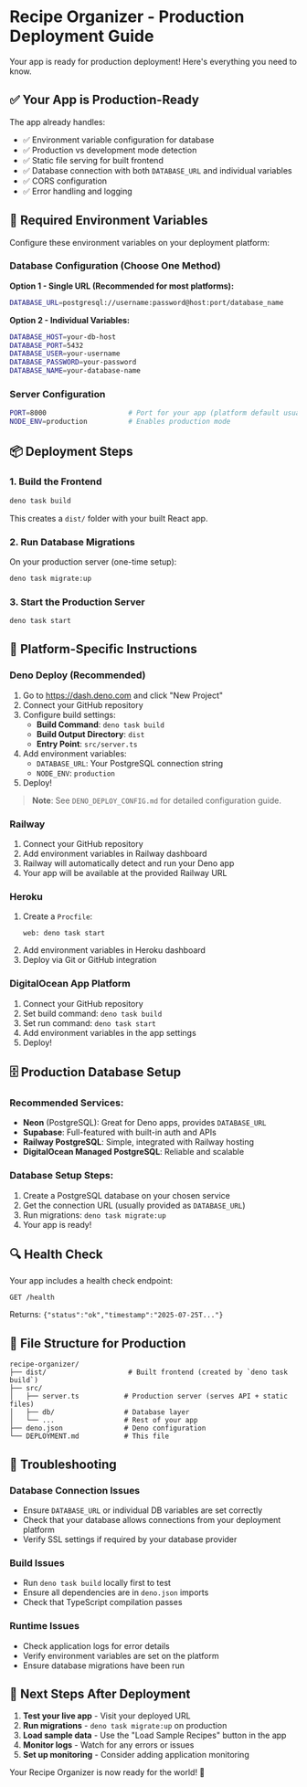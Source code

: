 # Recipe Organizer - Production Deployment Guide

Your app is ready for production deployment! Here's everything you need to know.

## ✅ Your App is Production-Ready

The app already handles:
- ✅ Environment variable configuration for database
- ✅ Production vs development mode detection
- ✅ Static file serving for built frontend
- ✅ Database connection with both `DATABASE_URL` and individual variables
- ✅ CORS configuration
- ✅ Error handling and logging

## 🔧 Required Environment Variables

Configure these environment variables on your deployment platform:

### Database Configuration (Choose One Method)

**Option 1 - Single URL (Recommended for most platforms):**
```bash
DATABASE_URL=postgresql://username:password@host:port/database_name
```

**Option 2 - Individual Variables:**
```bash
DATABASE_HOST=your-db-host
DATABASE_PORT=5432
DATABASE_USER=your-username
DATABASE_PASSWORD=your-password
DATABASE_NAME=your-database-name
```

### Server Configuration
```bash
PORT=8000                    # Port for your app (platform default usually works)
NODE_ENV=production          # Enables production mode
```

## 📦 Deployment Steps

### 1. Build the Frontend
```bash
deno task build
```
This creates a `dist/` folder with your built React app.

### 2. Run Database Migrations
On your production server (one-time setup):
```bash
deno task migrate:up
```

### 3. Start the Production Server
```bash
deno task start
```

## 🚀 Platform-Specific Instructions

### Deno Deploy (Recommended)
1. Go to https://dash.deno.com and click "New Project"
2. Connect your GitHub repository
3. Configure build settings:
   - **Build Command**: `deno task build`
   - **Build Output Directory**: `dist`
   - **Entry Point**: `src/server.ts`
4. Add environment variables:
   - `DATABASE_URL`: Your PostgreSQL connection string
   - `NODE_ENV`: `production`
5. Deploy!

> **Note**: See `DENO_DEPLOY_CONFIG.md` for detailed configuration guide.

### Railway
1. Connect your GitHub repository
2. Add environment variables in Railway dashboard
3. Railway will automatically detect and run your Deno app
4. Your app will be available at the provided Railway URL

### Heroku
1. Create a `Procfile`:
   ```
   web: deno task start
   ```
2. Add environment variables in Heroku dashboard
3. Deploy via Git or GitHub integration

### DigitalOcean App Platform
1. Connect your GitHub repository
2. Set build command: `deno task build`
3. Set run command: `deno task start`
4. Add environment variables in the app settings
5. Deploy!

## 🗄️ Production Database Setup

### Recommended Services:
- **Neon** (PostgreSQL): Great for Deno apps, provides `DATABASE_URL`
- **Supabase**: Full-featured with built-in auth and APIs
- **Railway PostgreSQL**: Simple, integrated with Railway hosting
- **DigitalOcean Managed PostgreSQL**: Reliable and scalable

### Database Setup Steps:
1. Create a PostgreSQL database on your chosen service
2. Get the connection URL (usually provided as `DATABASE_URL`)
3. Run migrations: `deno task migrate:up`
4. Your app is ready!

## 🔍 Health Check

Your app includes a health check endpoint:
```
GET /health
```
Returns: `{"status":"ok","timestamp":"2025-07-25T..."}`

## 📁 File Structure for Production

```
recipe-organizer/
├── dist/                    # Built frontend (created by `deno task build`)
├── src/
│   ├── server.ts           # Production server (serves API + static files)
│   ├── db/                 # Database layer
│   └── ...                 # Rest of your app
├── deno.json               # Deno configuration
└── DEPLOYMENT.md           # This file
```

## 🔧 Troubleshooting

### Database Connection Issues
- Ensure `DATABASE_URL` or individual DB variables are set correctly
- Check that your database allows connections from your deployment platform
- Verify SSL settings if required by your database provider

### Build Issues
- Run `deno task build` locally first to test
- Ensure all dependencies are in `deno.json` imports
- Check that TypeScript compilation passes

### Runtime Issues
- Check application logs for error details
- Verify environment variables are set on the platform
- Ensure database migrations have been run

## 🎯 Next Steps After Deployment

1. **Test your live app** - Visit your deployed URL
2. **Run migrations** - `deno task migrate:up` on production
3. **Load sample data** - Use the "Load Sample Recipes" button in the app
4. **Monitor logs** - Watch for any errors or issues
5. **Set up monitoring** - Consider adding application monitoring

Your Recipe Organizer is now ready for the world! 🎉